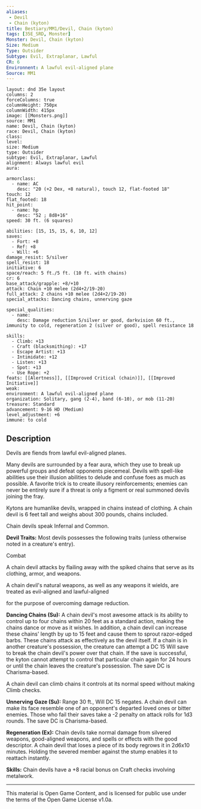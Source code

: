 ```yaml
---
aliases:
 - Devil
 - Chain (kyton)
title: Bestiary/MM1/Devil, Chain (kyton)
tags: [35E_SRD, Monster]
Monster: Devil, Chain (kyton)
Size: Medium
Type: Outsider
Subtype: Evil, Extraplanar, Lawful
CR: 6
Environnent: A lawful evil-aligned plane
Source: MM1
---
```


```statblock
layout: dnd 35e layout
columns: 2
forceColumns: true
columnHeight: 750px
columnWidth: 415px
image: [[Monsters.png]]
source: MM1
name: Devil, Chain (kyton)
race: Devil, Chain (kyton)
class: 
level: 
size: Medium
type: Outsider
subtype: Evil, Extraplanar, Lawful
alignment: Always lawful evil
aura: 

armorclass:
  - name: AC
    desc: "20 (+2 Dex, +8 natural), touch 12, flat-footed 18"
touch: 12
flat_footed: 18
hit_point:
  - name: hp
    desc: "52 ; 8d8+16"
speed: 30 ft. (6 squares)

abilities: [15, 15, 15, 6, 10, 12]
saves:
  - Fort: +8
  - Ref: +8
  - Will: +6
damage_resist: 5/silver
spell_resist: 18
initiative: 6
space/reach: 5 ft./5 ft. (10 ft. with chains)
cr: 6
base_attack/grapple: +8/+10
attack: Chain +10 melee (2d4+2/19-20)
full_attack: 2 chains +10 melee (2d4+2/19-20)
special_attacks: Dancing chains, unnerving gaze

special_qualities:
  - name: 
    desc: Damage reduction 5/silver or good, darkvision 60 ft., immunity to cold, regeneration 2 (silver or good), spell resistance 18

skills:
  - Climb: +13
  - Craft (blacksmithing): +17
  - Escape Artist: +13
  - Intimidate: +12
  - Listen: +13
  - Spot: +13
  - Use Rope: +2
feats: [[Alertness]], [[Improved Critical (chain)]], [[Improved Initiative]]
weak: 
environment: A lawful evil-aligned plane
organization: Solitary, gang (2-4), band (6-10), or mob (11-20)
treasure: Standard
advancement: 9-16 HD (Medium)
level_adjustment: +6
immune: to cold
```

## Description

<p>Devils are fiends from lawful evil-aligned planes.</p>
<p>Many devils are surrounded by a fear aura, which they use to break up powerful groups and defeat opponents piecemeal. Devils with spell-like abilities use their illusion abilities to delude and confuse foes as much as possible. A favorite trick is to create illusory reinforcements; enemies can never be entirely sure if a threat is only a figment or real summoned devils joining the fray.</p>
<p>Kytons are humanlike devils, wrapped in chains instead of clothing. A chain devil is 6 feet tall and weighs about 300 pounds, chains included.</p>
<p>Chain devils speak Infernal and Common.</p>
<p>
            <b>Devil Traits:</b> Most devils possesses the following traits (unless otherwise noted in a creature's entry).</p>
<p>Combat</p>
<p>A chain devil attacks by flailing away with the spiked chains that serve as its clothing, armor, and weapons.</p>
<p>A chain devil's natural weapons, as well as any weapons it wields, are treated as evil-aligned and lawful-aligned</p>
<p>for the purpose of overcoming damage reduction.</p>
<p>
            <b>Dancing Chains (Su):</b> A chain devil's most awesome attack is its ability to control up to four chains within 20 feet as a standard action, making the chains dance or move as it wishes. In addition, a chain devil can increase these chains' length by up to 15 feet and cause them to sprout razor-edged barbs. These chains attack as effectively as the devil itself. If a chain is in another creature's possession, the creature can attempt a DC 15 Will save to break the chain devil's power over that chain. If the save is successful, the kyton cannot attempt to control that particular chain again for 24 hours or until the chain leaves the creature's possession. The save DC is Charisma-based.</p>
<p>A chain devil can climb chains it controls at its normal speed without making Climb checks.</p>
<p>
            <b>Unnerving Gaze (Su):</b> Range 30 ft., Will DC 15 negates. A chain devil can make its face resemble one of an opponent's departed loved ones or bitter enemies. Those who fail their saves take a -2 penalty on attack rolls for 1d3 rounds. The save DC is Charisma-based.</p>
<p>
            <b>Regeneration (Ex):</b> Chain devils take normal damage from silvered weapons, good-aligned weapons, and spells or effects with the good descriptor. A chain devil that loses a piece of its body regrows it in 2d6x10 minutes. Holding the severed member against the stump enables it to reattach instantly.</p>
<p>
            <b>Skills:</b> Chain devils have a +8 racial bonus on Craft checks involving metalwork.</p>

---

This material is Open Game Content, and is licensed for public use under
the terms of the Open Game License v1.0a.
